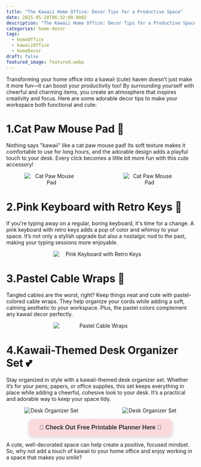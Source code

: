 ```yaml
---
title: "The Kawaii Home Office: Decor Tips for a Productive Space"
date: 2025-05-28T06:32:00.000Z
description: "The Kawaii Home Office: Decor Tips for a Productive Space"
categories: home-decor
tags:
  - homeOffice
  - kawaiiOffice
  - homeDecor
draft: false
featured_image: featured.webp
---
```


Transforming your home office into a kawaii (cute) haven doesn’t just make it more fun—it can boost your productivity too! By surrounding yourself with cheerful and charming items, you create an atmosphere that inspires creativity and focus. Here are some adorable decor tips to make your workspace both functional and cute:

# 1.Cat Paw Mouse Pad 🐾

Nothing says "kawaii" like a cat paw mouse pad! Its soft texture makes it comfortable to use for long hours, and the adorable design adds a playful touch to your desk. Every click becomes a little bit more fun with this cute accessory!
<div style="display: flex; flex-wrap: wrap; gap: 20px; justify-content: center;">

  <div style="flex: 1 1 200px; text-align: center;">
    <img src="https://m.media-amazon.com/images/I/61hGF39MlLL._AC_SL1500_.jpg" alt="Cat Paw Mouse Pad" style="max-width: 60%; height: auto; display: block; margin: 0 auto;" />
  </div>
  <div style="flex: 1 1 200px; text-align: center;">
  <img src="https://m.media-amazon.com/images/I/41VrXp7hr7L._AC_SL1200_.jpg" alt="Cat Paw Mouse Pad" style="max-width: 58%; height: auto; display: block; margin: 0 auto;" />
  </div>

</div>


# 2.Pink Keyboard with Retro Keys 🎀

If you're typing away on a regular, boring keyboard, it's time for a change. A pink keyboard with retro keys adds a pop of color and whimsy to your space. It’s not only a stylish upgrade but also a nostalgic nod to the past, making your typing sessions more enjoyable.
<div style="display: flex; flex-wrap: wrap; gap: 20px; justify-content: center;">

  <div style="flex: 1 1 200px; text-align: center;">
    <img src="https://m.media-amazon.com/images/I/81x9jnQ+KUL._AC_SL1500_.jpg" alt="Pink Keyboard with Retro Keys" style="max-width: 50%; height: auto; display: block; margin: 0 auto;" />
  </div>
</div>

# 3.Pastel Cable Wraps 🌸

Tangled cables are the worst, right? Keep things neat and cute with pastel-colored cable wraps. They help organize your cords while adding a soft, calming aesthetic to your workspace. Plus, the pastel colors complement any kawaii decor perfectly.
<div style="display: flex; flex-wrap: wrap; gap: 20px; justify-content: center;">

  <div style="flex: 1 1 200px; text-align: center;">
    <img src="https://m.media-amazon.com/images/I/81BWu7p9RtL._AC_SL1500_.jpg" alt="Pastel Cable Wraps" style="max-width: 50%; height: auto; display: block; margin: 0 auto;" />
  </div>
</div>


# 4.Kawaii-Themed Desk Organizer Set 💕

Stay organized in style with a kawaii-themed desk organizer set. Whether it’s for your pens, papers, or office supplies, this set keeps everything in place while adding a cheerful, cohesive look to your desk. It’s a practical and adorable way to keep your space tidy.
<div style="display: flex; flex-wrap: wrap; gap: 20px; justify-content: center;">

  <div style="flex: 1 1 200px; text-align: center;">
    <img src="https://m.media-amazon.com/images/I/71prltjO26L._AC_SL1500_.jpg" alt="Desk Organizer Set" style="max-width: 60%; height: auto; display: block; margin: 0 auto;" />
  </div>
   <div style="flex: 1 1 200px; text-align: center;">
    <img src="https://m.media-amazon.com/images/I/61c8I9qRK9L._AC_SL1001_.jpg" alt="Desk Organizer Set" style="max-width: 60%; height: auto; display: block; margin: 0 auto;" />
  </div>

</div>
<div align="center">

<a href="https://petallifestyle.gumroad.com/l/pasteltodolist?layout=profile" 
   style="background-color:#FADADD; 
          color:#333; 
          padding:14px 28px; 
          text-decoration:none; 
          border-radius:12px; 
          font-weight:600; 
          font-size:16px; 
          font-family:sans-serif; 
          box-shadow:0px 4px 8px rgba(0,0,0,0.15); 
          display:inline-block;
          transition: all 0.3s ease;"
   onmouseover="this.style.backgroundColor='#f7c6d4'; this.style.textDecoration='underline'; this.style.boxShadow='0px 6px 12px rgba(0,0,0,0.2)';"
   onmouseout="this.style.backgroundColor='#FADADD'; this.style.textDecoration='none'; this.style.boxShadow='0px 4px 8px rgba(0,0,0,0.15)';">
📓 Check Out Free Printable Planner Here 📓
</a>

</div>

A cute, well-decorated space can help create a positive, focused mindset. So, why not add a touch of kawaii to your home office and enjoy working in a space that makes you smile?